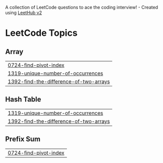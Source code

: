 A collection of LeetCode questions to ace the coding interview! - Created using [LeetHub v2](https://github.com/arunbhardwaj/LeetHub-2.0)
<!---LeetCode Topics Start-->
# LeetCode Topics
## Array
|  |
| ------- |
| [0724-find-pivot-index](https://github.com/arkanilkarchaudhuri/LeetCode/tree/master/0724-find-pivot-index) |
| [1319-unique-number-of-occurrences](https://github.com/arkanilkarchaudhuri/LeetCode/tree/master/1319-unique-number-of-occurrences) |
| [1392-find-the-difference-of-two-arrays](https://github.com/arkanilkarchaudhuri/LeetCode/tree/master/1392-find-the-difference-of-two-arrays) |
## Hash Table
|  |
| ------- |
| [1319-unique-number-of-occurrences](https://github.com/arkanilkarchaudhuri/LeetCode/tree/master/1319-unique-number-of-occurrences) |
| [1392-find-the-difference-of-two-arrays](https://github.com/arkanilkarchaudhuri/LeetCode/tree/master/1392-find-the-difference-of-two-arrays) |
## Prefix Sum
|  |
| ------- |
| [0724-find-pivot-index](https://github.com/arkanilkarchaudhuri/LeetCode/tree/master/0724-find-pivot-index) |
<!---LeetCode Topics End-->